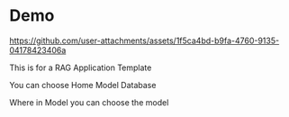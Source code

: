 # Demo
https://github.com/user-attachments/assets/1f5ca4bd-b9fa-4760-9135-04178423406a


This is for a RAG Application Template

You can choose
Home
Model
Database

Where in Model you can choose the model

